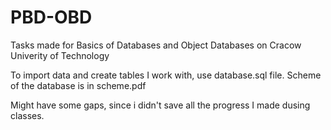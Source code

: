 # PBD-OBD
Tasks made for Basics of Databases and Object Databases on Cracow Univerity of Technology

To import data and create tables I work with, use database.sql file.
Scheme of the database is in scheme.pdf

Might have some gaps, since i didn't save all the progress I made dusing classes.
